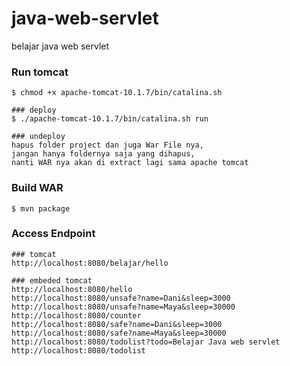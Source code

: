# java-web-servlet
belajar java web servlet

### Run tomcat
```shell
$ chmod +x apache-tomcat-10.1.7/bin/catalina.sh

### deploy
$ ./apache-tomcat-10.1.7/bin/catalina.sh run

### undeploy
hapus folder project dan juga War File nya, 
jangan hanya foldernya saja yang dihapus, 
nanti WAR nya akan di extract lagi sama apache tomcat
```

### Build WAR
```shell
$ mvn package
```

### Access Endpoint
```shell
### tomcat
http://localhost:8080/belajar/hello

### embeded tomcat
http://localhost:8080/hello
http://localhost:8080/unsafe?name=Dani&sleep=3000
http://localhost:8080/unsafe?name=Maya&sleep=30000
http://localhost:8080/counter
http://localhost:8080/safe?name=Dani&sleep=3000
http://localhost:8080/safe?name=Maya&sleep=30000
http://localhost:8080/todolist?todo=Belajar Java web servlet
http://localhost:8080/todolist
```

